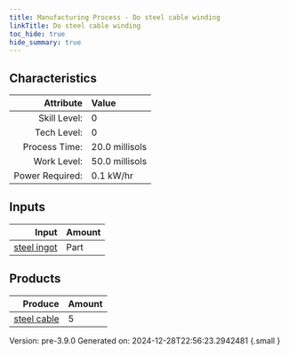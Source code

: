 ```yaml
---
title: Manufacturing Process - Do steel cable winding
linkTitle: Do steel cable winding
toc_hide: true
hide_summary: true
---
```



## Characteristics

| Attribute      | Value |
|--------:|:------|
|Skill Level:|0|
|Tech Level:|0|
|Process Time:|20.0 millisols|
|Work Level:|50.0 millisols|
|Power Required:|0.1 kW/hr|

## Inputs

| Input      | Amount |
|--------:|:------|
|[steel ingot](/docs/definitions/part/steel-ingot)|Part|1|

## Products


| Produce      | Amount |
|--------:|:------|
|[steel cable](/docs/definitions/part/steel-cable)|5|


Version: pre-3.9.0 Generated on: 2024-12-28T22:56:23.2942481
{.small }

